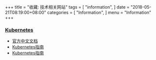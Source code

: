 
+++
title = "收藏: 技术相关网站"
tags = [
    "information",
]
date = "2018-05-21T08:19:00+08:00"
categories = [
    "Information",
]
menu = "Information"
+++

### [Kubernetes](https://kubernetes.io/ "Kubernetes官网")

* [官方中文文档](https://kubernetes.io/cn/docs/ "官方中文文档")
* [Kubernetes指南](https://kubernetes.feisky.xyz/zh/ "feisky版 Kubernetes指南")
* [Kubernetes指南](https://jimmysong.io/kubernetes-handbook/ "Jimmy版 Kubernetes指南")

<!--more-->
